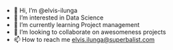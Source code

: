 - 👋 Hi, I’m @elvis-ilunga
- 👀 I’m interested in Data Science
- 🌱 I’m currently learning Project management
- 💞️ I’m looking to collaborate on awesomeness projects
- 📫 How to reach me elvis.ilunga@superbalist.com

<!---
elvis-ilunga/elvis-ilunga is a ✨ special ✨ repository because its `README.md` (this file) appears on your GitHub profile.
You can click the Preview link to take a look at your changes.
--->
